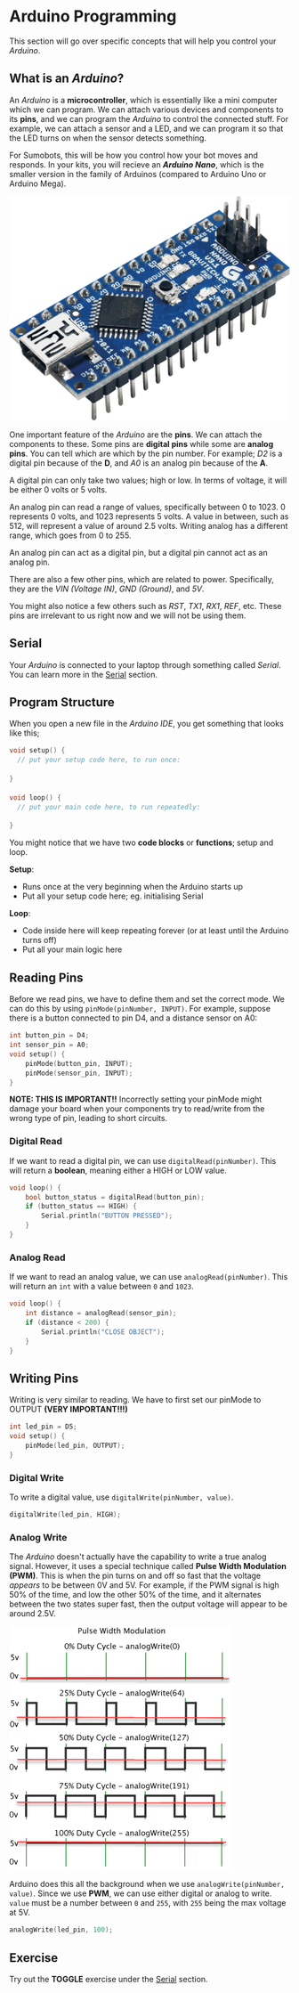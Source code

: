 # Arduino Programming

This section will go over specific concepts that will help you control your _Arduino_.

## What is an _Arduino_?

An _Arduino_ is a **microcontroller**, which is essentially like a mini computer which we can program. We can attach various devices and components to its **pins**, and we can program the _Arduino_ to control the connected stuff. For example, we can attach a sensor and a LED, and we can program it so that the LED turns on when the sensor detects something.

For Sumobots, this will be how you control how your bot moves and responds. In your kits, you will recieve an **_Arduino Nano_**, which is the smaller version in the family of Arduinos (compared to Arduino Uno or Arduino Mega).

![Arduino Nano](../assets/nano.png)

One important feature of the _Arduino_ are the **pins**. We can attach the components to these. Some pins are **digital pins** while some are **analog pins**. You can tell which are which by the pin number. For example; _D2_ is a digital pin because of the **D**, and _A0_ is an analog pin because of the **A**.

A digital pin can only take two values; high or low. In terms of voltage, it will be either 0 volts or 5 volts.

An analog pin can read a range of values, specifically between 0 to 1023. 0 represents 0 volts, and 1023 represents 5 volts. A value in between, such as 512, will represent a value of around 2.5 volts. Writing analog has a different range, which goes from 0 to 255.

An analog pin can act as a digital pin, but a digital pin cannot act as an analog pin.

There are also a few other pins, which are related to power. Specifically, they are the _VIN (Voltage IN)_, _GND (Ground)_, and _5V_.

You might also notice a few others such as _RST_, _TX1_, _RX1_, _REF_, etc. These pins are irrelevant to us right now and we will not be using them.

## Serial

Your _Arduino_ is connected to your laptop through something called _Serial_. You can learn more in the [Serial](../serial/) section.

## Program Structure

When you open a new file in the _Arduino IDE_, you get something that looks like this;

```cpp
void setup() {
  // put your setup code here, to run once:

}

void loop() {
  // put your main code here, to run repeatedly:

}
```

You might notice that we have two **code blocks** or **functions**; setup and loop.

**Setup**:

- Runs once at the very beginning when the Arduino starts up
- Put all your setup code here; eg. initialising Serial

**Loop**:

- Code inside here will keep repeating forever (or at least until the Arduino turns off)
- Put all your main logic here

## Reading Pins

Before we read pins, we have to define them and set the correct mode. We can do this by using `pinMode(pinNumber, INPUT)`. For example, suppose there is a button connected to pin D4, and a distance sensor on A0:

```cpp
int button_pin = D4;
int sensor_pin = A0;
void setup() {
    pinMode(button_pin, INPUT);
    pinMode(sensor_pin, INPUT);
}
```

**NOTE: THIS IS IMPORTANT!!** Incorrectly setting your pinMode might damage your board when your components try to read/write from the wrong type of pin, leading to short circuits.

### Digital Read

If we want to read a digital pin, we can use `digitalRead(pinNumber)`. This will return a **boolean**, meaning either a HIGH or LOW value.

```cpp
void loop() {
    bool button_status = digitalRead(button_pin);
    if (button_status == HIGH) {
        Serial.println("BUTTON PRESSED");
    }
}
```

### Analog Read

If we want to read an analog value, we can use `analogRead(pinNumber)`. This will return an `int` with a value between `0` and `1023`.

```cpp
void loop() {
    int distance = analogRead(sensor_pin);
    if (distance < 200) {
        Serial.println("CLOSE OBJECT");
    }
}
```

## Writing Pins

Writing is very similar to reading. We have to first set our pinMode to OUTPUT **(VERY IMPORTANT!!!)**

```cpp
int led_pin = D5;
void setup() {
    pinMode(led_pin, OUTPUT);
}
```

### Digital Write

To write a digital value, use `digitalWrite(pinNumber, value)`.

```cpp
digitalWrite(led_pin, HIGH);
```

### Analog Write

The _Arduino_ doesn't actually have the capability to write a true analog signal. However, it uses a special technique called **Pulse Width Modulation (PWM)**. This is when the pin turns on and off so fast that the voltage _appears_ to be between 0V and 5V. For example, if the PWM signal is high 50% of the time, and low the other 50% of the time, and it alternates between the two states super fast, then the output voltage will appear to be around 2.5V.

![PWM Diagram](../assets/pwm.png)

Arduino does this all the background when we use `analogWrite(pinNumber, value)`. Since we use **PWM**, we can use either digital or analog to write. `value` must be a number between `0` and `255`, with `255` being the max voltage at 5V.

```cpp
analogWrite(led_pin, 100);
```

## Exercise

Try out the **TOGGLE** exercise under the [Serial](../serial/) section.
